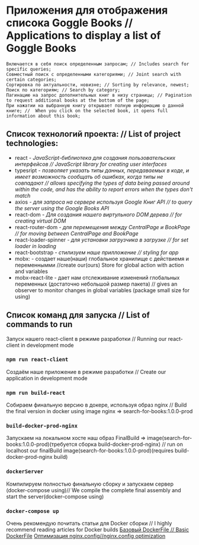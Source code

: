 # Приложения для отображения списока Goggle Books // Applications to display a list of Goggle Books
    Включается в себя поиск определенным запросам; // Includes search for specific queries;  
    Совместный поиск с определенными категориями; // Joint search with certain categories;  
    Сортировка по актуальности, новизне; // Sorting by relevance, newest;  
    Поиск по категориям; // Search by category;  
    Пагинацию на запрос дополнительных книг в низу страницы; // Pagination to request additional books at the bottom of the page;  
    При нажатии на выбранную книгу открывает полную информацию о данной книге; //  When you click on the selected book, it opens full information about this book;  

## Список технологий проекта: // List of project technologies:  
* react - _JavaScript-библиотека для создания пользовательских интерфейсов // JavaScript library for creating user interfaces_  
* typesript - _позволяет указать типы данных, передаваемых в коде, и имеет возможность сообщать об ошибках, когда типы не совпадают // allows specifying the types of data being passed around within the code, and has the ability to report errors when the types don't match_  
* axios - _для запроса на сервере используя Google Книг API // to query the server using the Google Books API_  
* react-dom - _Для создания нашего виртульного DOM дерева // for creating virtual DOM_  
* react-router-dom - _для перемещения между CentralPage и BookPage // for moving between CentralPage and BookPage_  
* react-loader-spinner  - _для установки загрузчика в загрузке // for set loader in loading_  
* react-bootstrap - _стилизуем наше прилложение // styling for app_  
* mobx: - создает наше(наши) глобальное хранилище с действиемя и переменнымми  //create our(ours) Store for global action with action and variables  
* mobx-react-lite - дает нам отслеживание изменений глобальных переменных (достаточно небольшой размер пакета) // gives an observer to monitor changes in global variables (package small size for using)

## Список команд для запуска // List of commands to run

Запуск нашего react-client в режиме разработки // Running our react-client in development mode  
### `npm run react-client`
Создаём наше приложение в режиме разработки // Create our application in development mode
### `npm run build-react`
Собираем финальную версию в докере, используя образ nginx // Build the final version in docker using image nginx => search-for-books:1.0.0-prod
### `build-docker-prod-nginx`
Запускаем на локальном хосте наш образ FinalBuild => image(search-for-books:1.0.0-prod)(требуется сборка build-docker-prod-nginx) // run on localhost our finalBuild image(search-for-books:1.0.0-prod)(requires build-docker-prod-nginx build)  
### `dockerServer`
Компилируем полностью финальную сборку и запускаем сервер (docker-compose using)// We compile the complete final assembly and start the server(docker-compose using)
### `docker-compose up`

Очень рекомендую почитать статьи для Docker сборки // I highly recommend reading articles for Docker builds
[Базовый DockerFile // Basic DockerFile](https://javascript.plainenglish.io/how-to-serve-a-react-app-with-nginx-in-a-non-root-docker-container-cbc4c6acc177)
[Оптимизация nginx.config//nginx.config optimization](https://itnext.io/nginx-create-react-app-gzip-tripple-your-lighthouse-performance-score-in-5-minutes-627465c3f445)
